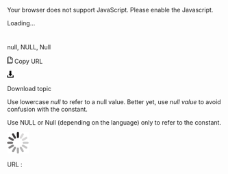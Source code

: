 Your browser does not support JavaScript. Please enable the Javascript.

Loading...

# 

null, NULL, Null

![Copy URL](null_files/Copy.png)
Copy URL

![Download](null_files/Download.png)

Download topic

Use lowercase *null* to refer to a null value. Better yet, use *null value* to avoid confusion with the constant.

Use NULL or Null (depending on the language) only to refer to the constant.

![In progress](null_files/activity-large.gif)

URL :
